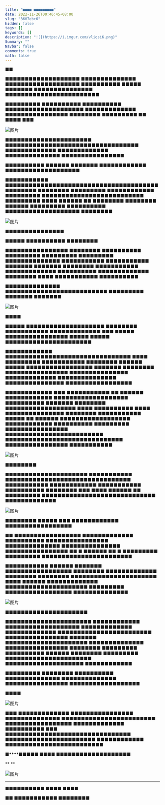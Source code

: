```yaml
---
title: "■■■■ ■■■■■■■■■"
date: 2022-11-26T00:46:45+08:00
slug: "3607ebc6"
hidden: false
tags: []
keywords: []
description: "![](https://i.imgur.com/vliqsiK.png)"
Summary: ""
Navbar: false
comments: true
math: false
---
```




<!--more-->

**■■**

  ■■■■■■■■■■■■■■■■■■■ ■■■■■■■■■■■■■■ ■■■■■■■■■■■■■■■■■■■ ■■■■■■■■■■ ■■■■■ ■■■■■■■ ■■■■■■■■■■■■■■■  ■■■■■■■■■■■■■■■■■■■■■■■■



  ■■■■■■■■■ ■■■■■■■■■■ ■■■■■■■■■■  ■■■■■■■■■■■■■■■■■■■■ ■■■■■■■■■■■■■ ■■■■■■■■■■■■■■■■ ■■■■■■■■ ■■■■■■■■■ ■■ ■■■■ ■■■

![图片](https://i.imgur.com/C38zrCD.png)

  ■■■■■■■■■■■■■■■■■■■■■■ ■■■■■■■■■■■■■■■■■■■■■■■■■■■■■■■■■■ ■■■■■■■■■■■■■ ■■■■■■■■■■■■■ ■■■■■■■■■■■■■■ ■■■■■■■■■■■■■■■■  





  ■■■■■■■■■■ ■■■■■■ ■■■■■■■ ■■■■■■■■■■■■ ■■■■■■■■■■■■■■■■■■■





  ■■■■■■■■■■■ ■■■■■■■■■■■■■■■■■■■■■■■■■■■■■■■■■■■■■■■ ■■■■■■■■ ■■■■■■■■ ■■■■■■■■■ ■■■■■■■■■■■■ ■■■■■■■■■ ■■■■■■■■■■■■■■■■■■■■■■■■■■ ■■■■■■■■■ ■■■■ ■■■■■■ ■■ ■■■■■■■■ ■■■■■■■■ ■■■■■■ ■■■■■■■■■ ■■■■■■■■■■ ■■■■■■■■■■■■■■■■■■■ ■■■■■■■■ 



![图片](https://i.imgur.com/ouSVCIt.png)

■■■■■■■■■■■■■■■





  ■■■■■ ■■■■■■■■■■ ■■■■■■■■



  ■■■■■■■■■■■■■■■■ ■■■■■■■■ ■■■■■■■■■■ ■■■■■■■■■ ■■■■■■■■■ ■■■■■■■■■ ■■■■■■■■■■■■■■ ■■■■■■■■■■■ ■■■■■■■■■■■ ■■■■■■■ ■■■■■■■ ■■■■■■■■ ■■■■■■■■■■■ ■■■■■■■■■■■■■ ■■■■■■■■■■ ■■■■■■■■■■■■■ ■■■■■■■■ ■■■■ ■■■■■■■■■■■ ■■■■■■■■■■



  ■■■■■■■■■■■■■■ ■■■■■■■■■■■■■■■■■■■■■■■■■■ ■■■■■■■■■ ■■■■■■■ ■■■■■■■



![图片](https://i.imgur.com/cQ9SFwZ.jpg)

■■■■



  ■■■■■ ■■■■■■■■■■■■■■■■■■■■  ■■■■■■■■ ■■■■■■■■■■■ ■■■■■■■■■■■■■ ■■■  ■■■■■ ■■■■■■■■■■■■■■■■  ■■■■■  ■■■■■ ■■■■■■■■■■■■■■■■■■■■■■





  ■■■■■■■■■■■■ ■■■■■■■■■■■■■■■■■■■■■■■■■■■■■■■■ ■■■■ ■■■■■■■■■ ■■■■■■■■■■■ ■■■■■■■■ ■■■■■■ ■■■■■ ■■■■■■■■■■■■■■■■■ ■■■■■■■ ■■■■■■■■ ■■■■■■■■■■■■■■■■ ■■■■■■■■■■■■■■■ ■■■■■■■■■■■■■ ■■■■■■■■■■■■■■■ ■■■■■■■■■■■■■■■ ■■■■■■■■■■■■■■■■■



  ■■■■■■■■■■■■ ■■■ ■■■■■■■■■■■ ■■ ■■■■■■ ■■■■■■■■■■■■ ■■■■■■■■■■■■■■■■■■■ ■■■■■■■■■■ ■■■■■■■ ■■■■■■■■ ■■■■■■■■■■■■■■■■■■ ■■■■ ■■■■■■■■■■ ■■■■ ■■■■■■■■■■■■■■■ ■■■■■■■■ ■■■■■■■■■■■ ■■■■■ ■■ ■■■■■■ ■■■■■■■■■■■■■■■■■■ ■■■■■■■■■■■■ ■■■■■■■■■■ ■■■■■■■■■ ■■■■■■■■■■■■■■■■ ■■■■■■■■■■■■■■■■■■■■■■■■■ ■■■■■■■■■■■■■■■■■■■■■■■■■■■■■■ ■■■■■■■■■■■■■■■■ ■■■■■■■■■■■



![图片](https://i.imgur.com/IQW775L.jpg)

■■■■■■■■



  ■■■■■■■■■■■■■■■■■■■■■ ■■■■■■■■■■■ ■■■■■■■■■■■■■■■■■■■■■■■■■■■■■■■■ ■■■■■■■■■■■ ■■■■■■■■■■■■ ■■■■■■■■■■■ ■■■■■■■■■■ ■■■■■■■■ ■■■  ■■■■ ■■■■■■ ■■ ■■■■■■■■■ ■■■■■■■■■■■■■■■■■■■■■■■■■■■■■ ■■■■■■■■■■■■■



![图片](https://i.imgur.com/CkxDjUe.jpg)



  ■■■■■■■■ ■■■■■ ■■■  ■■■■■■■■■■■■ ■■■■■■■■■■■■■■■■■



  ■■ ■■■■■■■■■■■■■■■■■ ■■■■■■■■■■■■■ ■■■■■■■■■■ ■■■■■■■■■■■■■■■■ ■■■■■■■■■■■■■■ ■■■■■■■■■■■■■■■ ■■■■■■■■■■■■■■■■  ■■ ■  ■■■■■■ ■■ ■ ■■■■■■■■■ ■■■■■■■■■ ■■■■■■■■■■■■■■■■■■■■■■■



  ■■■■■■■■■■■  ■■■■■■ ■■■■■■■ ■■■■■■■■■■■■■■■■■ ■■■■■■■■ ■■■■■■■■■■■■■ ■■■■■■■■ ■■■■■■■■ ■■■■■■■■■■■■■■■■■■■■■■ ■■■■ ■■■■■■ ■■■■■■■■■■■■■ ■■■■■■■■■■■■■■■■■■■■■ ■■■■■■■■■ ■■■■■■■■■■■■■■■■■ ■■■■■■■■■■■■■■



![图片](https://i.imgur.com/oYw8nzw.jpg)

■■■■■■■■■■■■■■■■■■■■■



  ■■■■■■■■■■■■■■■■■■■■■■ ■■■■■■■■■■■■ ■■■■■■■■■■■■■■■■■■■ ■■■■■■■■■■■■■ ■■■■■■■■■■■■■ ■■■■■■■■■■■■■■■■■■■■■■■■ ■■■■■■■■■■■■■■■■ ■■■■■■■ ■■■■■■■■■■■■■■■■■■■■■ ■■■■■■■■■■■■■■ ■■■■■■■■■■■■■■■■ ■■■■■■■■ ■■■■■■■■■ ■■■■■■■■■■ ■■■■■■ ■■■■■■■■ ■■■■■■■■■ ■■■■■■■■■■■■■■■■■■■■■■ ■■■■■■■■■■■■■■■■■■■■ ■■■■■■■■■■■■



  ■■■■■■■■■ ■■■■■■■■ ■■■■■■■■■■ ■■■■■■■■■■■■■■ ■■■■■■■■■■■■■■ ■■■■■■■■■■■■■■■■ ■■■■■■■■■■■■■■■■■■





**■■■■**



![图片](https://i.imgur.com/sKv10Z1.jpg)



  ■■■ ■■■■■■■■■■■■■ ■■■■■■■■■■■■■■■■ ■■■■■■■■■■■■■■ ■■■■■■■■■■■■■■■■■■■■■■■■ ■■■■■■■■■■■■■■■■■ ■■■■■■■■■■■■■ ■■■■■■■■■■ ■■■ ■■■■■■■■■■■■■■■■■■■■■■■■■■■■■■■■ ■■■■■■■■■■■■■■■■■■■■■■■ ■■■■■■■■■■■■ ■■■■■■■■■■■■■■■■■■■■■■■■■



**■****■■■■■ ■■■■ ■■■■■■■■■■■■■■■■■■■** 

**
**

![图片](https://i.imgur.com/YFIiC2N.jpg)



------



■■■■■■■■■■ ■■■■ ■■■■ 



**■■ ■■■■■■■■■■■ ■■■■■■■■**
